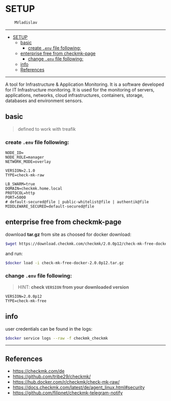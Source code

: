 # SETUP

```sh
    MVladislav
```

---

- [SETUP](#setup)
  - [basic](#basic)
    - [create `.env` file following:](#create-env-file-following)
  - [enterprise free from checkmk-page](#enterprise-free-from-checkmk-page)
    - [change `.env` file following:](#change-env-file-following)
  - [info](#info)
  - [References](#references)

---

A tool for Infrastructure & Application Monitoring. It is a software developed for IT Infrastructure monitoring. It is used for the monitoring of servers, applications, networks, cloud infrastructures, containers, storage, databases and environment sensors.

## basic

> defined to work with treafik

### create `.env` file following:

```env
NODE_ID=
NODE_ROLE=manager
NETWORK_MODE=overlay

VERSION=2.1.0
TYPE=check-mk-raw

LB_SWARM=true
DOMAIN=checkmk.home.local
PROTOCOL=http
PORT=5000
# default-secured@file | public-whitelist@file | authentik@file
MIDDLEWARE_SECURED=default-secured@file
```

## enterprise free from checkmk-page

download **tar.gz** from site as choosed for docker download:

```sh
$wget https://download.checkmk.com/checkmk/2.0.0p12/check-mk-free-docker-2.0.0p12.tar.gz
```

and run:

```sh
$docker load -i check-mk-free-docker-2.0.0p12.tar.gz
```

### change `.env` file following:

> HINT: **check `VERSION` from your downloaded version**

```env
VERSION=2.0.0p12
TYPE=check-mk-free
```

## info

user credentials can be found in the logs:

```sh
$docker service logs --raw -f checkmk_checkmk
```

---

## References

- <https://checkmk.com/de>
- <https://github.com/tribe29/checkmk/>
- <https://hub.docker.com/r/checkmk/check-mk-raw/>
- <https://docs.checkmk.com/latest/de/agent_linux.html#security>
- <https://github.com/filipnet/checkmk-telegram-notify>
